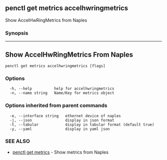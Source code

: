 ## penctl get metrics accelhwringmetrics

Show AccelHwRingMetrics from Naples

### Synopsis



---------------------------------
 Show AccelHwRingMetrics From Naples 
---------------------------------


```
penctl get metrics accelhwringmetrics [flags]
```

### Options

```
  -h, --help          help for accelhwringmetrics
  -n, --name string   Name/Key for metrics object
```

### Options inherited from parent commands

```
  -e, --interface string   ethernet device of naples
  -j, --json               display in json format
  -t, --tabular            display in tabular format (default true)
  -y, --yaml               display in yaml json
```

### SEE ALSO
* [penctl get metrics](penctl_get_metrics.md)	 - Show metrics from Naples

